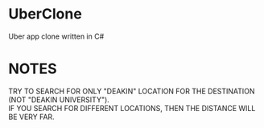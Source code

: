 # UberClone
Uber app clone written in C# 
# NOTES 
TRY TO SEARCH FOR ONLY "DEAKIN" LOCATION FOR THE DESTINATION (NOT "DEAKIN UNIVERSITY").  
IF YOU SEARCH FOR DIFFERENT LOCATIONS, THEN THE DISTANCE WILL BE VERY FAR. 
